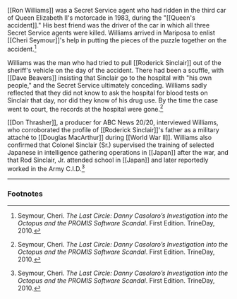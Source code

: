[[Ron Williams]] was a Secret Service agent who had ridden in the third car of Queen Elizabeth II's motorcade in 1983, during the "[[Queen's accident]]." His best friend was the driver of the car in which all three Secret Service agents were killed. Williams arrived in Mariposa to enlist [[Cheri Seymour]]'s help in putting the pieces of the puzzle together on the accident.[^1]

Williams was the man who had tried to pull [[Roderick Sinclair]] out of the sheriff's vehicle on the day of the accident. There had been a scuffle, with [[Dave Beavers]] insisting that Sinclair go to the hospital with "his own people," and the Secret Service ultimately conceding. Williams sadly reflected that they did not know to ask the hospital for blood tests on Sinclair that day, nor did they know of his drug use. By the time the case went to court, the records at the hospital were gone.[^1]

[[Don Thrasher]], a producer for ABC News 20/20, interviewed Williams, who corroborated the profile of [[Roderick Sinclair]]'s father as a military attaché to [[Douglas MacArthur]] during [[World War II]]. Williams also confirmed that Colonel Sinclair (Sr.) supervised the training of selected Japanese in intelligence gathering operations in [[Japan]] after the war, and that Rod Sinclair, Jr. attended school in [[Japan]] and later reportedly worked in the Army C.I.D.[^1]

---
### Footnotes

[^1]: Seymour, Cheri. *The Last Circle: Danny Casolaro’s Investigation into the Octopus and the PROMIS Software Scandal*. First Edition. TrineDay, 2010.
